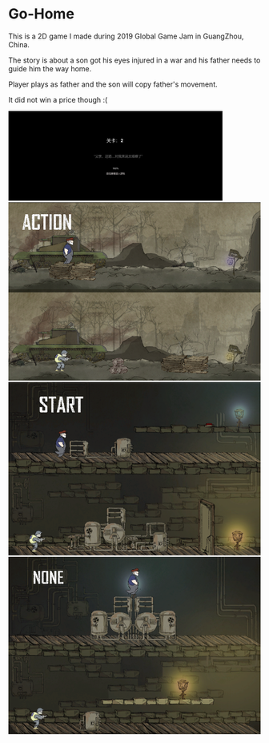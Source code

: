 # Go-Home
This is a 2D game I made during 2019 Global Game Jam in GuangZhou, China. 

The story is about a son got his eyes injured in a war and his father needs to guide him the way home.

Player plays as father and the son will copy father's movement.

It did not win a price though :(

<img src = "ScreenShot_1.png" width = 85%>

<img src = "ScreenShot_2.png">

<img src = "ScreenShot_3.png">

<img src = "ScreenShot_4.png">